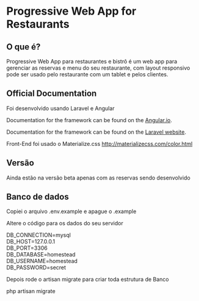 # Progressive Web App for Restaurants

## O que é?

Progressive Web App para restaurantes e bistrô é um web app para gerenciar as reservas e menu do seu restaurante, com layout responsivo pode ser usado pelo restaurante com um tablet e pelos clientes.

## Official Documentation

Foi desenvolvido usando Laravel e Angular

Documentation for the framework can be found on the [Angular.io](https://angular.io/docs/ts/latest/).

Documentation for the framework can be found on the [Laravel website](http://laravel.com/docs).

Front-End foi usado o Materialize.css http://materializecss.com/color.html


## Versão

Ainda estão na versão beta apenas com as reservas sendo desenvolvido


## Banco de dados

Copiei o arquivo .env.example e apague o .example

Altere o código para os dados do seu servidor

DB_CONNECTION=mysql<br>
DB_HOST=127.0.0.1<br>
DB_PORT=3306<br>
DB_DATABASE=homestead<br>
DB_USERNAME=homestead<br>
DB_PASSWORD=secret<br>

Depois rode o artisan migrate para criar toda estrutura de Banco

php artisan migrate
